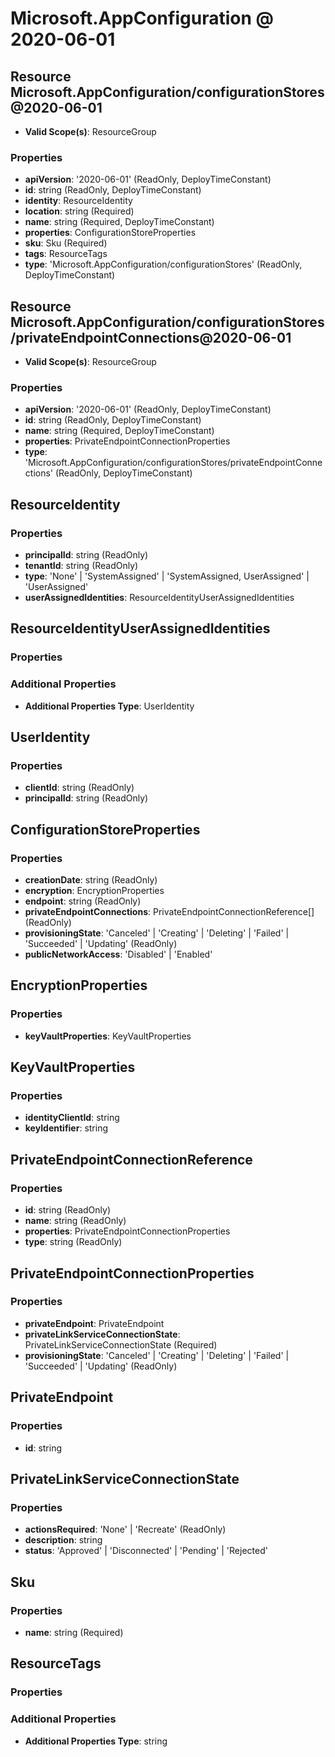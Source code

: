# Microsoft.AppConfiguration @ 2020-06-01

## Resource Microsoft.AppConfiguration/configurationStores@2020-06-01
* **Valid Scope(s)**: ResourceGroup
### Properties
* **apiVersion**: '2020-06-01' (ReadOnly, DeployTimeConstant)
* **id**: string (ReadOnly, DeployTimeConstant)
* **identity**: ResourceIdentity
* **location**: string (Required)
* **name**: string (Required, DeployTimeConstant)
* **properties**: ConfigurationStoreProperties
* **sku**: Sku (Required)
* **tags**: ResourceTags
* **type**: 'Microsoft.AppConfiguration/configurationStores' (ReadOnly, DeployTimeConstant)

## Resource Microsoft.AppConfiguration/configurationStores/privateEndpointConnections@2020-06-01
* **Valid Scope(s)**: ResourceGroup
### Properties
* **apiVersion**: '2020-06-01' (ReadOnly, DeployTimeConstant)
* **id**: string (ReadOnly, DeployTimeConstant)
* **name**: string (Required, DeployTimeConstant)
* **properties**: PrivateEndpointConnectionProperties
* **type**: 'Microsoft.AppConfiguration/configurationStores/privateEndpointConnections' (ReadOnly, DeployTimeConstant)

## ResourceIdentity
### Properties
* **principalId**: string (ReadOnly)
* **tenantId**: string (ReadOnly)
* **type**: 'None' | 'SystemAssigned' | 'SystemAssigned, UserAssigned' | 'UserAssigned'
* **userAssignedIdentities**: ResourceIdentityUserAssignedIdentities

## ResourceIdentityUserAssignedIdentities
### Properties
### Additional Properties
* **Additional Properties Type**: UserIdentity

## UserIdentity
### Properties
* **clientId**: string (ReadOnly)
* **principalId**: string (ReadOnly)

## ConfigurationStoreProperties
### Properties
* **creationDate**: string (ReadOnly)
* **encryption**: EncryptionProperties
* **endpoint**: string (ReadOnly)
* **privateEndpointConnections**: PrivateEndpointConnectionReference[] (ReadOnly)
* **provisioningState**: 'Canceled' | 'Creating' | 'Deleting' | 'Failed' | 'Succeeded' | 'Updating' (ReadOnly)
* **publicNetworkAccess**: 'Disabled' | 'Enabled'

## EncryptionProperties
### Properties
* **keyVaultProperties**: KeyVaultProperties

## KeyVaultProperties
### Properties
* **identityClientId**: string
* **keyIdentifier**: string

## PrivateEndpointConnectionReference
### Properties
* **id**: string (ReadOnly)
* **name**: string (ReadOnly)
* **properties**: PrivateEndpointConnectionProperties
* **type**: string (ReadOnly)

## PrivateEndpointConnectionProperties
### Properties
* **privateEndpoint**: PrivateEndpoint
* **privateLinkServiceConnectionState**: PrivateLinkServiceConnectionState (Required)
* **provisioningState**: 'Canceled' | 'Creating' | 'Deleting' | 'Failed' | 'Succeeded' | 'Updating' (ReadOnly)

## PrivateEndpoint
### Properties
* **id**: string

## PrivateLinkServiceConnectionState
### Properties
* **actionsRequired**: 'None' | 'Recreate' (ReadOnly)
* **description**: string
* **status**: 'Approved' | 'Disconnected' | 'Pending' | 'Rejected'

## Sku
### Properties
* **name**: string (Required)

## ResourceTags
### Properties
### Additional Properties
* **Additional Properties Type**: string

